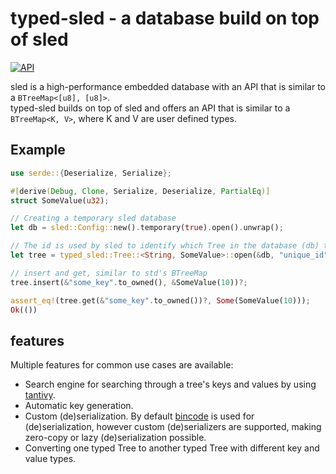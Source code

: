 # typed-sled - a database build on top of sled

[![API](https://docs.rs/typed-sled/badge.svg)](https://docs.rs/typed-sled)

sled is a high-performance embedded database with an API that is similar to a `BTreeMap<[u8], [u8]>`.  
typed-sled builds on top of sled and offers an API that is similar to a `BTreeMap<K, V>`, where K and V are user defined types.

## Example

```rust
use serde::{Deserialize, Serialize};

#[derive(Debug, Clone, Serialize, Deserialize, PartialEq)]
struct SomeValue(u32);

// Creating a temporary sled database
let db = sled::Config::new().temporary(true).open().unwrap();

// The id is used by sled to identify which Tree in the database (db) to open
let tree = typed_sled::Tree::<String, SomeValue>::open(&db, "unique_id");

// insert and get, similar to std's BTreeMap
tree.insert(&"some_key".to_owned(), &SomeValue(10))?;

assert_eq!(tree.get(&"some_key".to_owned())?, Some(SomeValue(10)));
Ok(())


```

## features

Multiple features for common use cases are available:

- Search engine for searching through a tree's keys and values by using [tantivy].
- Automatic key generation.
- Custom (de)serialization. By default [bincode] is used for (de)serialization, however custom (de)serializers are supported, making zero-copy or lazy (de)serialization possible.
- Converting one typed Tree to another typed Tree with different key and value types.

[sled]: https://github.com/spacejam/sled
[bincode]: https://github.com/bincode-org/bincode
[tantivy]: https://github.com/quickwit-inc/tantivy
